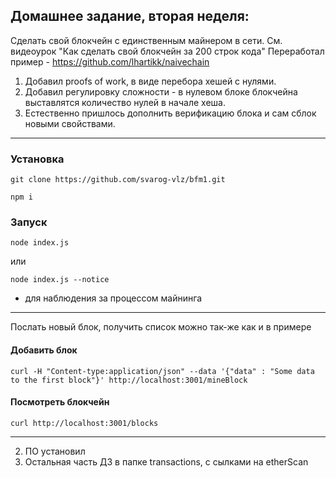 ## Домашнее задание, вторая неделя:
Сделать свой блокчейн с единственным майнером в сети. См. видеоурок "Как сделать свой блокчейн за 200 строк кода"
Переработал пример - https://github.com/lhartikk/naivechain
1. Добавил proofs of work, в виде перебора хешей с нулями.
2. Добавил регулировку сложности - в нулевом блоке блокчейна выставлятся количество нулей в начале хеша.
3. Естественно пришлось дополнить верификацию блока и сам сблок новыми свойствами.
*****
### Установка
```
git clone https://github.com/svarog-vlz/bfm1.git
```
```
npm i
```
### Запуск

```
node index.js   
```
или
```
node index.js --notice
```
- для наблюдения за процессом майнинга
*****
Послать новый блок, получить список можно так-же как и в примере

#### Добавить блок 
```
curl -H "Content-type:application/json" --data '{"data" : "Some data to the first block"}' http://localhost:3001/mineBlock
```
#### Посмотреть блокчейн
```
curl http://localhost:3001/blocks
```
*****
2. ПО установил
3. Остальная часть ДЗ в папке transactions, с сылками на etherScan
